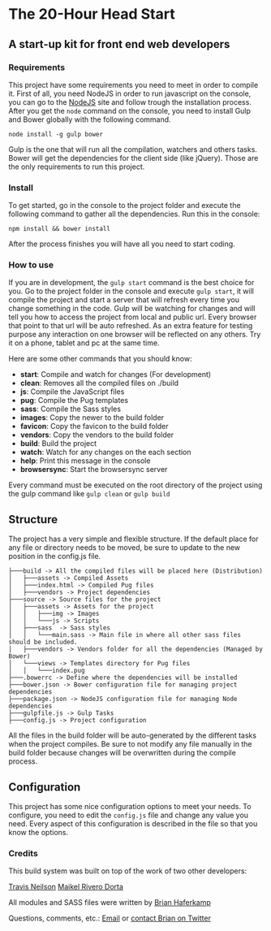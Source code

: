 # The 20-Hour Head Start
## A start-up kit for front end web developers

### Requirements
This project have some requirements you need to meet in order to compile it. First of all, you need NodeJS in order to run javascript on the console, you can go to the [NodeJS](http://nodejs.org) site and follow trough the installation process. After you get the `node` command on the console, you need to install Gulp and Bower globally with the following command.

```
node install -g gulp bower
```

Gulp is the one that will run all the compilation, watchers and others tasks. Bower will get the dependencies for the client side (like jQuery). Those are the only requirements to run this project.

### Install
To get started, go in the console to the project folder and execute the following command to gather all the dependencies. Run this in the console:
```
npm install && bower install
```
After the process finishes you will have all you need to start coding.

### How to use
If you are in development, the `gulp start` command is the best choice for you. Go to the project folder in the console and execute `gulp start`, it will compile the project and start a server that will refresh every time you change something in the code. Gulp will be watching for changes and will tell you how to access the project from local and public url. Every browser that point to that url will be auto refreshed. As an extra feature for testing purpose any interaction on one browser will be reflected on any others. Try it on a phone, tablet and pc at the same time.

Here are some other commands that you should know:

* **start**: Compile and watch for changes (For development)
* **clean**: Removes all the compiled files on ./build
* **js**: Compile the JavaScript files
* **pug**: Compile the Pug templates
* **sass**: Compile the Sass styles
* **images**: Copy the newer to the build folder
* **favicon**: Copy the favicon to the build folder
* **vendors**: Copy the vendors to the build folder
* **build**: Build the project
* **watch**: Watch for any changes on the each section
* **help**: Print this message in the console
* **browsersync**: Start the browsersync server

Every command must be executed on the root directory of the project using the gulp command like `gulp clean` or `gulp build`

## Structure
The project has a very simple and flexible structure. If the default place for any file or directory needs to be moved, be sure to update to the new position in the config.js file.

```
├───build -> All the compiled files will be placed here (Distribution)
│   ├───assets -> Compiled Assets
│   ├───index.html -> Compiled Pug files
│   ├───vendors -> Project dependencies
├───source -> Source files for the project
│   ├───assets -> Assets for the project
│   │   ├───img -> Images
│   │   └───js -> Scripts
│   ├───sass  -> Sass styles
│   │   └───main.sass -> Main file in where all other sass files should be included.
│   ├───vendors -> Vendors folder for all the dependencies (Managed by Bower)
│   └───views -> Templates directory for Pug files
│   │   └───index.pug
├───.bowerrc -> Define where the dependencies will be installed
├───bower.json -> Bower configuration file for managing project dependencies
├───package.json -> NodeJS configuration file for managing Node dependencies
├───gulpfile.js -> Gulp Tasks
├───config.js -> Project configuration
```
All the files in the build folder will be auto-generated by the different tasks when the project compiles. Be sure to not modify any file manually in the build folder because changes will be overwritten during the compile process.

## Configuration
This project has some nice configuration options to meet your needs. To configure, you need to edit the `config.js` file and change any value you need. Every aspect of this configuration is described in the file so that you know the options.

### Credits
This build system was built on top of the work of two other developers:

[Travis Neilson](http://travisneilson.com)
[Maikel Rivero Dorta](https://github.com/mriverodorta)

All modules and SASS files were written by [Brian Haferkamp](https://twitter.com/BrianHaferkamp)

Questions, comments, etc.:
[Email](mailto:brian.haferkamp@gmail.com) or [contact Brian on Twitter](https://twitter.com/BrianHaferkamp)
